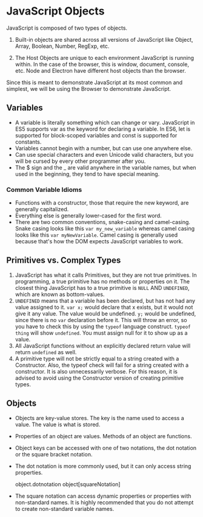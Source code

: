 # JavaScript Objects

JavaScript is composed of two types of objects.

  1. Built-in objects are shared across all versions of JavaScript like Object, Array, Boolean, Number, RegExp, etc.

  2. The Host Objects are unique to each environment JavaScript is running within.  In the case of the browser, this is window, document, console, etc.  Node and Electron have different host objects than the browser.

  Since this is meant to demonstrate JavaScript at its most common and simplest, we will be using the Browser to demonstrate JavaScript.

## Variables

* A variable is literally something which can change or vary.  JavaScript in ES5 supports var as the keyword for declaring a variable.  In ES6, let is supported for block-scoped variables and const is supported for constants.
* Variables cannot begin with a number, but can use one anywhere else.
* Can use special characters and even Unicode valid characters, but you will be cursed by every other programmer after you.
* The $ sign and the _ are valid anywhere in the variable names, but when used in the beginning, they tend to have special meaning.

### Common Variable Idioms

* Functions with a constructor, those that require the new keyword, are generally capitalized.
* Everything else is generally lower-cased for the first word.
* There are two common conventions, snake-casing and camel-casing.  Snake casing looks like this `var my_new_variable` whereas camel casing looks like this `var myNewVariable`.  Camel casing is generally used because that's how the DOM expects JavaScript variables to work.

## Primitives vs. Complex Types

1. JavaScript has what it calls Primitives, but they are not true primitives.  In programming, a true primitive has no methods or properties on it.  The closest thing JavaScript has to a true primitive is `NULL` AND `UNDEFINED`, which are known as bottom-values.
2. `UNDEFINED` means that a variable has been declared, but has not had any value assigned to it.  `var x;` would declare that x exists, but it would not give it any value.  The value would be undefined.  `y;` would be undefined, since there is no `var` declaration before it.  This will throw an error, so you have to check this by using the `typeof` language construct.  `typeof thing` will show `undefined`.  You must assign null for it to show up as a value.
3. All JavaScript functions without an explicitly declared return value will return `undefined` as well.
4. A primitive type will not be strictly equal to a string created with a Constructor.  Also, the typeof check will fail for a string created with a constructor.  It is also unnecessarily verbose.  For this reason, it is advised to avoid using the Constructor version of creating primitive types.

## Objects

* Objects are key-value stores.  The key is the name used to access a value.  The value is what is stored.
* Properties of an object are values.  Methods of an object are functions.
* Object keys can be accessed with one of two notations, the dot notation or the square bracket notation.
* The dot notation is more commonly used, but it can only access string properties.

   object.dotnotation
   object[squareNotation]

* The square notation can access dynamic properties or properties with non-standard names.  It is highly recommended that you do not attempt to create non-standard variable names.
